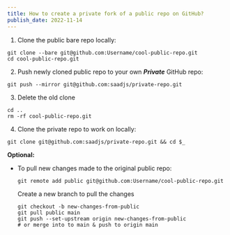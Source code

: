 ```yaml
---
title: How to create a private fork of a public repo on GitHub?
publish_date: 2022-11-14
---
```


1. Clone the public bare repo locally:

```
git clone --bare git@github.com:Username/cool-public-repo.git
cd cool-public-repo.git
```

2. Push newly cloned public repo to your own **_Private_** GitHub repo:

```
git push --mirror git@github.com:saadjs/private-repo.git
```

3. Delete the old clone

```
cd ..
rm -rf cool-public-repo.git
```

4. Clone the private repo to work on locally:

```
git clone git@github.com:saadjs/private-repo.git && cd $_
```

**Optional:**

- To pull new changes made to the original public repo:

  ```
  git remote add public git@github.com:Username/cool-public-repo.git
  ```

  Create a new branch to pull the changes

  ```
  git checkout -b new-changes-from-public
  git pull public main
  git push --set-upstream origin new-changes-from-public
  # or merge into to main & push to origin main
  ```
